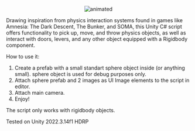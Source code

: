 <p align="center">
  <img src="doorgif.gif" alt="animated" />
</p>

Drawing inspiration from physics interaction systems
found in games like Amnesia: The Dark Descent,
The Bunker, and SOMA, this Unity C# script 
offers functionality to pick up, move, 
and throw physics objects, as well as 
interact with doors, levers, and any 
other object equipped with a Rigidbody component.

How to use it: 
1. Create a prefab with a small standart sphere object inside (or anything small). sphere object is used for debug purposes only.
2. Attach sphere prefab and 2 images as UI Image elements to the script in editor.
3. Attach main camera.
4. Enjoy!

The script only works with rigidbody objects.

Tested on Unity 2022.3.14f1 HDRP
